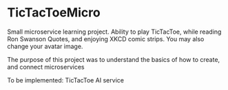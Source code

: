 # TicTacToeMicro

Small microservice learning project.
Ability to play TicTacToe, while reading Ron Swanson Quotes, and enjoying XKCD comic strips.
You may also change your avatar image.

The purpose of this project was to understand the basics of how to create, and connect microservices

To be implemented: TicTacToe AI service
